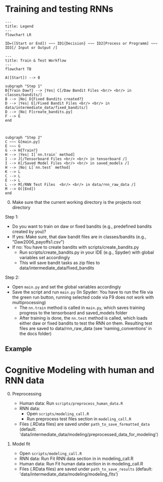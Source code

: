 # Training and testing RNNs

```mermaid
---
title: Legend
---
flowchart LR

ID=([Start or End]) ~~~ ID1{Decision} ~~~ ID2[Process or Programm] ~~~ ID3[/ Input or Output /]
```

```mermaid
---
title: Train & Test Workflow
---
flowchart TB

A([Start]) --> B

subgraph "Step 1"
B{Train Daw?} --> |Yes| C[/Daw Bandit Files <br/> <br/> in classes/bandits/]
B --> |No| D{Fixed Bandits created?}
D --> |Yes| E[/Fixed Bandit Files <br/> <br/> in data/intermediate_data/fixed_bandits/]
D --> |No| F[create_bandits.py]
F --> E
end



subgraph "Step 2"
C ~~~ G[main.py]
E ~~~ G
G --> H{Train?}
H --> |Yes| I[`nn.train` method]
I --> J[/Tensorboard Files <br/> <br/> in tensorboard /]
I --> K[/Saved Model Files <br/> <br/> in saved_models /]
H --> |No| L[`nn.test` method]
K --> L
C --> L
E --> L 
L --> M[/RNN Test Files  <br/> <br/> in data/rnn_raw_data /]
M --> O([End])
end

```



0.	Make sure that the current working directory is the projects root directory

Step 1: 
* Do you want to train on daw or fixed bandits (e.g., predefined bandits created by you)?
* If yes: Make sure, that daw bandit files are in classes/bandits (e.g., "Daw2006_payoffs1.csv")
* If no: You have to create bandits with scripts/create_bandits.py
   *  Run scripts/create_bandits.py in your IDE (e.g., Spyder) with global variables set accordingly
   *  This will save bandit tasks as zip files to data/intermediate_data/fixed_bandits
 
Step 2: 
* Open `main.py` and set the global variables accordingly
* Save the script and run `main.py` (In Spyder: You have to run the file via the green run button, running selected code via F9 does not work with multiprocessing)
   * The `nn.train` method is called in `main.py`, which saves training progress to the tensorboard and saved_models folder
   * After training is done, the `nn.test` method is called, which loads either daw or fixed bandits to test the RNN on them. Resulting test files are saved to data/rnn_raw_data (see ‘naming_conventions’ in the docs folder)
 
## Example

# Cognitive Modeling with human and RNN data
0.	Preprocessing
    * Human data: Run `scripts/preprocess_human_data.R` 
    * RNN data:
        * Open `scripts/modeling_call.R`
        * Run preprocess test files section in `modeling_call.R`
    * Files (.RData files) are saved under `path_to_save_formatted_data` (default: 'data/intermediate_data/modeling/preprocessed_data_for_modeling')
   
 1. Model fit
    *  Open `scripts/modeling_call.R`
    *  RNN data: Run Fit RNN data section in in modeling_call.R
    *  Human data: Run Fit human data section in in modeling_call.R
    *  Files (.RData files) are saved under `path_to_save_results` (default: 'data/intermediate_data/modeling/modeling_fits’)
    
